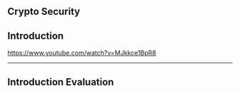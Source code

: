 ## Crypto Security


## Introduction


https://www.youtube.com/watch?v=MJkkce1BpR8        

    


---
## Introduction Evaluation



    

